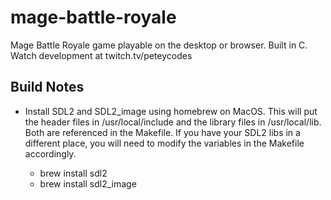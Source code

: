 # mage-battle-royale
Mage Battle Royale game playable on the desktop or browser. Built in C. Watch development at twitch.tv/peteycodes

## Build Notes
- Install SDL2 and SDL2_image using homebrew on MacOS. This will put the header files in /usr/local/include and the library files in /usr/local/lib. Both are referenced in the Makefile. If you have your SDL2 libs in a different place, you will need to modify the variables in the Makefile accordingly.

  - brew install sdl2
  - brew install sdl2_image

